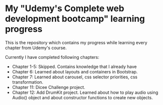 # My "Udemy's Complete web development bootcamp" learning progress

This is the repository which contains my progress while learning every chapter from Udemy's course.

Currently I have completed following chapters:
* Chapter 1-5: Skipped. Contains knowledge that I already have
* Chapter 6: Learned about layouts and containers in Bootstrap.
* Chapter 7: Learned about carousel, css selector priorities, css transformation.
* Chapter 11: Dicee Challenge project.
* Chapter 12: Add DrumKit project. Learned about how to play audio using Audio() object and about constructor functions to create new objects.
